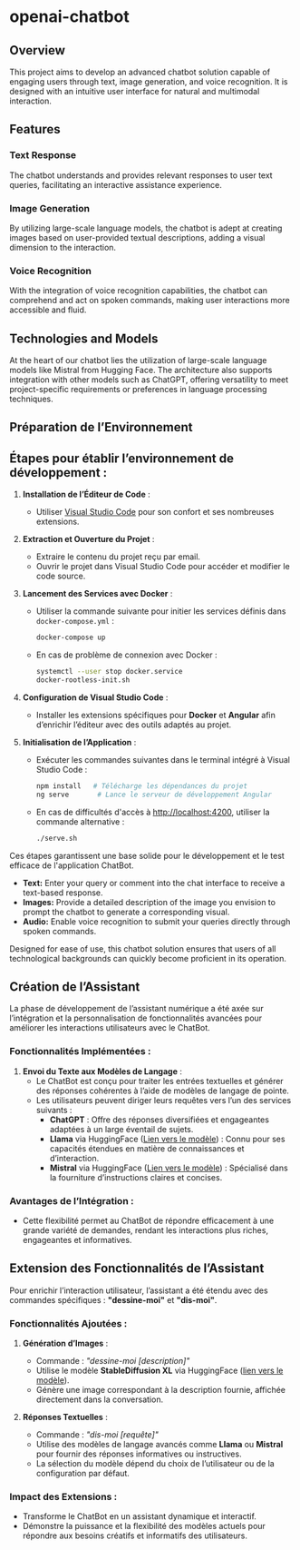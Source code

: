 # openai-chatbot

## Overview
This project aims to develop an advanced chatbot solution capable of engaging users through text, image generation, and voice recognition. It is designed with an intuitive user interface for natural and multimodal interaction.

## Features

### Text Response
The chatbot understands and provides relevant responses to user text queries, facilitating an interactive assistance experience.

### Image Generation
By utilizing large-scale language models, the chatbot is adept at creating images based on user-provided textual descriptions, adding a visual dimension to the interaction.

### Voice Recognition
With the integration of voice recognition capabilities, the chatbot can comprehend and act on spoken commands, making user interactions more accessible and fluid.

## Technologies and Models
At the heart of our chatbot lies the utilization of large-scale language models like Mistral from Hugging Face. The architecture also supports integration with other models such as ChatGPT, offering versatility to meet project-specific requirements or preferences in language processing techniques.

## Préparation de l’Environnement

## Étapes pour établir l’environnement de développement :
1. **Installation de l’Éditeur de Code** :
   - Utiliser [Visual Studio Code](https://code.visualstudio.com/Download) pour son confort et ses nombreuses extensions.

2. **Extraction et Ouverture du Projet** :
   - Extraire le contenu du projet reçu par email.
   - Ouvrir le projet dans Visual Studio Code pour accéder et modifier le code source.

3. **Lancement des Services avec Docker** :
   - Utiliser la commande suivante pour initier les services définis dans `docker-compose.yml` :
     ```bash
     docker-compose up
     ```
   - En cas de problème de connexion avec Docker :
     ```bash
     systemctl --user stop docker.service
     docker-rootless-init.sh
     ```

4. **Configuration de Visual Studio Code** :
   - Installer les extensions spécifiques pour **Docker** et **Angular** afin d’enrichir l’éditeur avec des outils adaptés au projet.

5. **Initialisation de l’Application** :
   - Exécuter les commandes suivantes dans le terminal intégré à Visual Studio Code :
     ```bash
     npm install   # Télécharge les dépendances du projet
     ng serve       # Lance le serveur de développement Angular
     ```
   - En cas de difficultés d'accès à [http://localhost:4200](http://localhost:4200), utiliser la commande alternative :
     ```bash
     ./serve.sh
     ```

Ces étapes garantissent une base solide pour le développement et le test efficace de l'application ChatBot.




- **Text:** Enter your query or comment into the chat interface to receive a text-based response.
- **Images:** Provide a detailed description of the image you envision to prompt the chatbot to generate a corresponding visual.
- **Audio:** Enable voice recognition to submit your queries directly through spoken commands.

Designed for ease of use, this chatbot solution ensures that users of all technological backgrounds can quickly become proficient in its operation.


## Création de l’Assistant

La phase de développement de l’assistant numérique a été axée sur l’intégration et la personnalisation de fonctionnalités avancées pour améliorer les interactions utilisateurs avec le ChatBot.

### Fonctionnalités Implémentées :
1. **Envoi du Texte aux Modèles de Langage** :
   - Le ChatBot est conçu pour traiter les entrées textuelles et générer des réponses cohérentes à l’aide de modèles de langage de pointe.
   - Les utilisateurs peuvent diriger leurs requêtes vers l’un des services suivants :
     - **ChatGPT** : Offre des réponses diversifiées et engageantes adaptées à un large éventail de sujets.
     - **Llama** via HuggingFace ([Lien vers le modèle](https://huggingface.co/meta-llama/Llama-2-7b)) : Connu pour ses capacités étendues en matière de connaissances et d’interaction.
     - **Mistral** via HuggingFace ([Lien vers le modèle](https://huggingface.co/mistralai/Mistral-7B-Instruct-v0.2)) : Spécialisé dans la fourniture d’instructions claires et concises.

### Avantages de l’Intégration :
- Cette flexibilité permet au ChatBot de répondre efficacement à une grande variété de demandes, rendant les interactions plus riches, engageantes et informatives.
## Extension des Fonctionnalités de l’Assistant

Pour enrichir l’interaction utilisateur, l’assistant a été étendu avec des commandes spécifiques : **"dessine-moi"** et **"dis-moi"**.

### Fonctionnalités Ajoutées :
1. **Génération d’Images** :
   - Commande : *"dessine-moi [description]"*
   - Utilise le modèle **StableDiffusion XL** via HuggingFace ([lien vers le modèle](https://huggingface.co/stabilityai/stable-diffusion-xl-base-1.0)).
   - Génère une image correspondant à la description fournie, affichée directement dans la conversation.

2. **Réponses Textuelles** :
   - Commande : *"dis-moi [requête]"*
   - Utilise des modèles de langage avancés comme **Llama** ou **Mistral** pour fournir des réponses informatives ou instructives.
   - La sélection du modèle dépend du choix de l’utilisateur ou de la configuration par défaut.

### Impact des Extensions :
- Transforme le ChatBot en un assistant dynamique et interactif.
- Démonstre la puissance et la flexibilité des modèles actuels pour répondre aux besoins créatifs et informatifs des utilisateurs.



